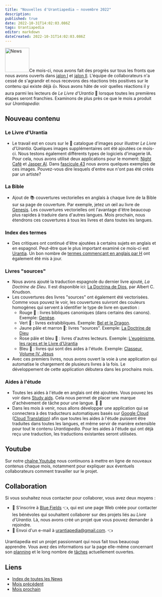 ```yaml
---
title: "Nouvelles d'Urantiapedia — novembre 2022"
description: 
published: true
date: 2022-10-31T14:02:03.086Z
tags: Urantiapedia
editor: markdown
dateCreated: 2022-10-31T14:02:03.086Z
---
```


<img src="/_assets/svg/icon-news.svg" alt="News" style="width: 80px;">Ce mois-ci, nous avons fait des progrès sur tous les fronts que nous avons ouverts dans [jalon I](/fr/help/phases#jalon-i-le-livre-durantia-la-bible-et-lindex-des-sujets) et [jalon II](/fr/help/phases#jalon-ii-livres-articles-aides-%C3%A0-l%C3%A9tude-sch%C3%A9mas-et-index). L'équipe de collaborateurs n'a cessé de s'agrandir et nous recevons des réactions très positives sur le contenu qui existe déjà :+1:. Nous avons hâte de voir quelles réactions il y aura parmi les lecteurs de _Le Livre d'Urantia_ :blue_book: lorsque toutes les premières étapes seront franchies. Examinons de plus près ce que le mois a produit sur _Urantiapedia_:

## Nouveau contenu

### Le Livre d'Urantia

- Le travail est en cours sur le :sunrise_over_mountains: catalogue d'images pour illustrer _Le Livre d'Urantia_. Quelques images supplémentaires ont été ajoutées ce mois-ci. Nous testons également différents types de logiciels d'imagerie IA. Pour cela, nous avons utilisé deux applications pour le moment: [Night Café](https://creator.nightcafe.studio/) et [Jasper AI](https://www.jasper.ai/). Dans [fascicule 43](/fr/The_Urantia_Book/43) nous avons quelques exemples de ces images. Pouvez-vous dire lesquels d'entre eux n'ont pas été créés par un artiste?

### La Bible

- Ajout de :books: couvertures vectorielles en anglais à chaque livre de la Bible sur sa page de couverture. Par exemple, jetez un œil au livre de [Genesis](/en/Bible/Genesis). Les couvertures vectorielles ont l'avantage d'être beaucoup plus rapides à traduire dans d'autres langues. Mois prochain, nous étendrons ces couvertures à tous les livres et dans toutes les langues.

### Index des termes 

- Des critiques ont continué d'être ajoutées à certains sujets en anglais et en espagnol. Peut-être que le plus important examiné ce mois-ci est [Urantia](/en/topic/Urantia). Un bon nombre de [termes commençant en anglais par H](/en/index/topics#h) ont également été mis à jour. 

### Livres "sources"

- Nous avons ajouté la traduction espagnole du dernier livre ajouté, _La Doctrine de Dieu_. Il est disponible ici: [La Doctrina de Dios](/es/book/Albert_C_Knudson/The_Doctrine_of_God), par Albert C. Knudson. 
- Les couvertures des livres "sources" ont également été vectorisées. Comme vous pouvez le voir, les couvertures suivront des couleurs homogènes qui servent à identifier le type de livre en question : 
  - Rouge :closed_book: : livres bibliques canoniques (dans certains des canons). Exemple: [Genèse](/en/Bible/Genesis). 
  - Vert :green_book: : livres extrabibliques. Exemple: [Bel et le Dragon](/en/Bible/Bel_and_the_Dragon).
  - Jaune pâle et marron :ledger:: livres "sources". Exemple: [La Doctrine de Dieu](/en/book/Albert_C_Knudson/The_Doctrine_of_God)
  - Rose pâle et bleu :notebook_with_decorative_cover: : livres d'autres lecteurs. Exemple: [L'eugénisme, les races et le Livre d'Urantia](/en/book/Halbert_Katzen/Eugenics_Race_and_The_Urantia_Book) 
  - Bleu :blue_book: : livres qui sont des aides à l'étude. Exemple: [Classeur, Volume IV, Jésus](/en/article/William_S_Sadler/Workbook_4_Jesus) 
- Avec ces premiers livres, nous avons ouvert la voie à une application qui automatise le chargement de plusieurs livres à la fois. Le développement de cette application débutera dans les prochains mois. 

### Aides à l'étude 

- Toutes les aides à l'étude en anglais ont été ajoutées. Vous pouvez les voir dans [Study aids](/en/index/study_aids). Cela nous permet de placer une marque d'achèvement de tâche pour une langue. :tada: :tada:
- Dans les mois à venir, nous allons développer une application qui se connectera à des traducteurs automatiques basés sur [Google Cloud](https://cloud.google.com/gcp/) ([Cloud Translation](https://cloud.google.com/translate/docs/)) afin que toutes les aides à l'étude puissent être traduites dans toutes les langues, et même servir de manière extensible pour tout le contenu _Urantiapedia_. Pour les aides à l'étude qui ont déjà reçu une traduction, les traductions existantes seront utilisées.

## Youtube

Sur notre [chaîne Youtube](https://www.youtube.com/channel/UC-K1YO635YwxKwjwZGTzVDw) nous continuons à mettre en ligne de nouveaux contenus chaque mois, notamment pour expliquer aux éventuels collaborateurs comment travailler sur le projet.

## Collaboration

Si vous souhaitez nous contacter pour collaborer, vous avez deux moyens :
- :blue_heart: S'inscrire à [Blue Fields](https://blue-fields.netlify.app/) :point_left:, qui est une page Web créée pour contacter les bénévoles qui souhaitent collaborer sur des projets liés au _Livre d'Urantia_. Là, nous avons créé un projet que vous pouvez demander à rejoindre.
- :love_letter: Envoi d'un e-mail à urantiapedia@gmail.com. :point_left:

Urantiapedia est un projet passionnant qui nous fait tous beaucoup apprendre. Vous avez des informations sur la page elle-même concernant son [planning](/fr/help/phases) et le long nombre de [tâches](/fr/help/status) actuellement ouvertes.


## Liens 

- [Index de toutes les News](/fr/news)
- [Mois précédent](/fr/news/2022/10)
- [Mois prochain](/fr/news/2022/12)